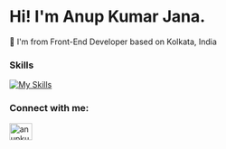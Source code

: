 <h1>Hi! I'm Anup Kumar Jana.</h1>
📍 I'm from Front-End Developer based on Kolkata, India

<h3 align="left">Skills</h3>
<p align="left">

[![My Skills](https://skillicons.dev/icons?i=html,css,js,react,scss,figma,express,nodejs,mysql,mongodb)](https://skillicons.dev)
 </p>
<h3 align="left">Connect with me:</h3>
<p align="left">
<a href="https://linkedin.com/in/anupkumarjana" target="blank"><img align="center" src="https://raw.githubusercontent.com/rahuldkjain/github-profile-readme-generator/master/src/images/icons/Social/linked-in-alt.svg" alt="anupkumarjana" height="30" width="40" /></a>
</p>
